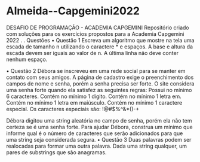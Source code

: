 # Almeida--Capgemini2022
DESAFIO DE PROGRAMAÇÃO - ACADEMIA CAPGEMINI
Repositório criado com soluções para os exercícios propostos para a Academia Capgemini 2022 .
.
Questões
•	Questão 1
Escreva um algoritmo que mostre na tela uma escada de tamanho n utilizando o caractere * e espaços. A base e altura da escada devem ser iguais ao valor de n. A última linha não deve conter nenhum espaço.

•	Questão 2
Débora se inscreveu em uma rede social para se manter em contato com seus amigos. A página de cadastro exige o preenchimento dos campos de nome e senha, porém a senha precisa ser forte. O site considera uma senha forte quando ela satisfez as seguintes regras:
Possui no mínimo 6 caracteres.
Contém no mínimo 1 dígito.
Contém no mínimo 1 letra em.
Contém no mínimo 1 letra em maiúsculo.
Contém no mínimo 1 caractere especial.
Os caracteres especiais são: !@#$%^&*()-+

Débora digitou uma string aleatória no campo de senha, porém ela não tem certeza se é uma senha forte. Para ajudar Débora, construa um mínimo que informe qual é o número de caracteres que serão adicionados para que uma string seja considerada segura.
•	Questão 3
Duas palavras podem ser realocadas para formar uma outra palavra. Dada uma string qualquer, um pares de substrings que são anagramas.

